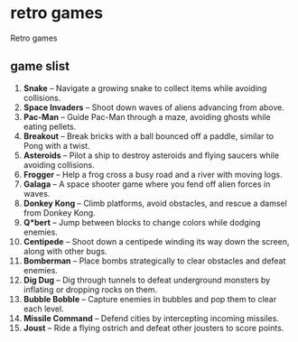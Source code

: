 # retro games
 Retro games


 ## game slist
1. **Snake** – Navigate a growing snake to collect items while avoiding collisions.
2. **Space Invaders** – Shoot down waves of aliens advancing from above.
3. **Pac-Man** – Guide Pac-Man through a maze, avoiding ghosts while eating pellets.
4. **Breakout** – Break bricks with a ball bounced off a paddle, similar to Pong with a twist.
5. **Asteroids** – Pilot a ship to destroy asteroids and flying saucers while avoiding collisions.
6. **Frogger** – Help a frog cross a busy road and a river with moving logs.
7. **Galaga** – A space shooter game where you fend off alien forces in waves.
8. **Donkey Kong** – Climb platforms, avoid obstacles, and rescue a damsel from Donkey Kong.
9. **Q*bert** – Jump between blocks to change colors while dodging enemies.
10. **Centipede** – Shoot down a centipede winding its way down the screen, along with other bugs.
11. **Bomberman** – Place bombs strategically to clear obstacles and defeat enemies.
12. **Dig Dug** – Dig through tunnels to defeat underground monsters by inflating or dropping rocks on them.
13. **Bubble Bobble** – Capture enemies in bubbles and pop them to clear each level.
14. **Missile Command** – Defend cities by intercepting incoming missiles.
15. **Joust** – Ride a flying ostrich and defeat other jousters to score points.